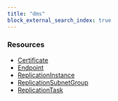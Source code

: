 ```yaml
---
title: "dms"
block_external_search_index: true
---
```


<!-- WARNING: this file was generated by Pulumi Docs Generator. -->
<!-- Do not edit by hand unless you're certain you know what you are doing! -->

<h3>Resources</h3>
<ul class="api">
    <li><a href="certificate"><span class="symbol resource"></span>Certificate</a></li>
    <li><a href="endpoint"><span class="symbol resource"></span>Endpoint</a></li>
    <li><a href="replicationinstance"><span class="symbol resource"></span>ReplicationInstance</a></li>
    <li><a href="replicationsubnetgroup"><span class="symbol resource"></span>ReplicationSubnetGroup</a></li>
    <li><a href="replicationtask"><span class="symbol resource"></span>ReplicationTask</a></li>
</ul>


